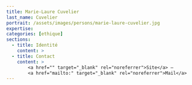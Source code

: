 ```yaml
---
title: Marie-Laure Cuvelier
last_name: Cuvelier
portrait: /assets/images/persons/marie-laure-cuvelier.jpg
expertise:
categories: [ethique]
sections:
  - title: Identité
    content: >
  - title: Contact
    content: >
        <a href="" target="_blank" rel="noreferrer">Site</a> –
        <a href="mailto:" target="_blank" rel="noreferrer">Mail</a>
---
```

